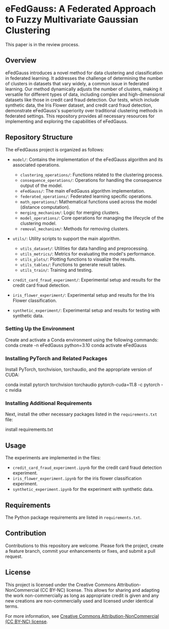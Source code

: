 
# eFedGauss: A Federated Approach to Fuzzy Multivariate Gaussian Clustering
This paper is in the review process.

## Overview
eFedGauss introduces a novel method for data clustering and classification in federated learning. It addresses the challenge of determining the number of clusters in datasets that vary widely, a common issue in federated learning. Our method dynamically adjusts the number of clusters, making it versatile for different types of data, including complex and high-dimensional datasets like those in credit card fraud detection. Our tests, which include synthetic data, the Iris Flower dataset, and credit card fraud detection, demonstrate eFedGauss's superiority over traditional clustering methods in federated settings. This repository provides all necessary resources for implementing and exploring the capabilities of eFedGauss.

## Repository Structure

The eFedGauss project is organized as follows:

- `model/`: Contains the implementation of the eFedGauss algorithm and its associated operations.
  - `clustering_operations/`: Functions related to the clustering process.
  - `consequence_operations/`: Operations for handling the consequence output of the model.
  - `eFedGauss/`: The main eFedGauss algorithm implementation.
  - `federated_operations/`: Federated learning specific operations.
  - `math_operations/`: Mathematical functions used across the model (distance computation).
  - `merging_mechanism/`: Logic for merging clusters.
  - `model_operations/`: Core operations for managing the lifecycle of the clustering model.
  - `removal_mechanism/`: Methods for removing clusters.

- `utils/`: Utility scripts to support the main algorithm.
  - `utils_dataset/`: Utilities for data handling and preprocessing.
  - `utils_metrics/`: Metrics for evaluating the model's performance.
  - `utils_plots/`: Plotting functions to visualize the results.
  - `utils_tables/`: Functions to generate result tables.
  - `utils_train/`: Training and testing.

- `credit_card_fraud_experiment/`: Experimental setup and results for the credit card fraud detection.

- `iris_flower_experiment/`: Experimental setup and results for the Iris Flower classification.

- `synthetic_experiment/`: Experimental setup and results for testing with synthetic data.

### Setting Up the Environment

Create and activate a Conda environment using the following commands:
conda create -n eFedGauss python=3.10
conda activate eFedGauss

### Installing PyTorch and Related Packages

Install PyTorch, torchvision, torchaudio, and the appropriate version of CUDA:

conda install pytorch torchvision torchaudio pytorch-cuda=11.8 -c pytorch -c nvidia

### Installing Additional Requirements

Next, install the other necessary packages listed in the `requirements.txt` file:

install requirements.txt

## Usage

The experiments are implemented in the files: 

- `credit_card_fraud_experiment.ipynb` for the credit card fraud detection experiment.
- `iris_flower_experiment.ipynb` for the iris flower classification experiment.
- `synthetic_experiment.ipynb` for the experiment with synthetic data.

## Requirements

The Python package requirements are listed in `requirements.txt`.

## Contribution

Contributions to this repository are welcome. Please fork the project, create a feature branch, commit your enhancements or fixes, and submit a pull request.

## License

This project is licensed under the Creative Commons Attribution-NonCommercial (CC BY-NC) license. This allows for sharing and adapting the work non-commercially as long as appropriate credit is given and any new creations are non-commercially used and licensed under identical terms.

For more information, see [Creative Commons Attribution-NonCommercial (CC BY-NC) license](https://creativecommons.org/licenses/by-nc/4.0/).